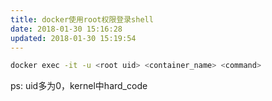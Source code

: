```yaml
---
title: docker使用root权限登录shell
date: 2018-01-30 15:16:28
updated: 2018-01-30 15:19:54
---
```

```bash
docker exec -it -u <root uid> <container_name> <command>
```
ps:
uid多为0，kernel中hard_code